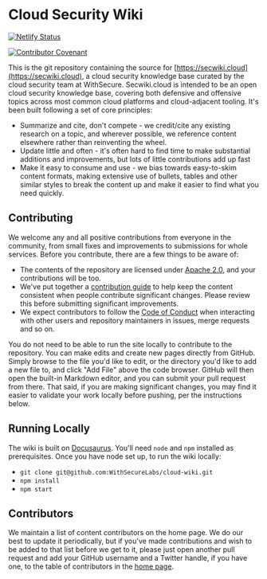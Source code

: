 # Cloud Security Wiki

[![Netlify Status](https://api.netlify.com/api/v1/badges/644e83bc-c87f-4dda-9976-e14f5342f923/deploy-status)](https://app.netlify.com/sites/confident-wilson-c4de9b/deploys)

[![Contributor Covenant](https://img.shields.io/badge/Contributor%20Covenant-2.1-4baaaa.svg)](code_of_conduct.md)

This is the git repository containing the source for [https://secwiki.cloud](https://secwiki.cloud), a cloud security knowledge base curated by the cloud security team at WithSecure. Secwiki.cloud is intended to be an open cloud security knowledge base, covering both defensive and offensive topics across most common cloud platforms and cloud-adjacent tooling. It's been built following a set of core principles:

* Summarize and cite, don't compete - we credit/cite any existing research on a topic, and wherever possible, we reference content elsewhere rather than reinventing the wheel.
* Update little and often - it's often hard to find time to make substantial additions and improvements, but lots of little contributions add up fast
* Make it easy to consume and use - we bias towards easy-to-skim content formats, making extensive use of bullets, tables and other similar styles to break the content up and make it easier to find what you need quickly.

## Contributing

We welcome any and all positive contributions from everyone in the community, from small fixes and improvements to submissions for whole services. Before you contribute, there are a few things to be aware of:

* The contents of the repository are licensed under [Apache 2.0](https://github.com/WithSecureLabs/cloud-wiki/blob/main/LICENSE.md), and your contributions will be too.
* We've put together a [contribution guide](https://github.com/WithSecureLabs/cloud-wiki/blob/main/src/pages/contributing.md) to help keep the content consistent when people contribute significant changes. Please review this before submitting significant improvements.
* We expect contributors to follow the [Code of Conduct](https://github.com/WithSecureLabs/cloud-wiki/blob/main/CODE_OF_CONDUCT.md) when interacting with other users and repository maintainers in issues, merge requests and so on.

You do not need to be able to run the site locally to contribute to the repository. You can make edits and create new pages directly from GitHub. Simply browse to the file you'd like to edit, or the directory you'd like to add a new file to, and click "Add File" above the code browser. GitHub will then open the built-in Markdown editor, and you can submit your pull request from there. That said, if you are making significant changes, you may find it easier to validate your work locally before pushing, per the instructions below.

## Running Locally

The wiki is built on [Docusaurus](https://docusaurus.io/). You'll need `node` and `npm` installed as prerequisites. Once you have node set up, to run the wiki locally:

* `git clone git@github.com:WithSecureLabs/cloud-wiki.git`
* `npm install`
* `npm start`

## Contributors

We maintain a list of content contributors on the home page. We do our best to update it periodically, but if you've made contributions and wish to be added to that list before we get to it, please just open another pull request and add your GitHub username and a Twitter handle, if you have one, to the table of contributors in the [home page](docs/home.md).
